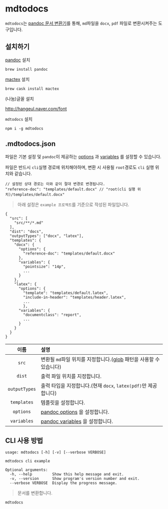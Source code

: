# mdtodocs

`mdtodocs`는 [pandoc 문서 변환기](https://pandoc.org/)를 통해, `md`파일을 `docx`, `pdf` 파일로 변환시켜주는 도구입니다.

## 설치하기

[pandoc](http://pandoc.org/installing.html) 설치

```
brew install pandoc
```

[mactex](https://tex.stackexchange.com/questions/97183/what-are-the-practical-differences-between-installing-latex-from-mactex-or-macpo) 설치

```
brew cask install mactex 
```

(나눔)글꼴 설치

http://hangeul.naver.com/font

`mdtodocs` 설치
```
npm i -g mdtodocs
```

## .mdtodocs.json

파일은 기본 설정 및 `pandoc`이 제공하는 [options](https://pandoc.org/MANUAL.html#options) 과 [variables](https://pandoc.org/MANUAL.html#templates) 를 설정할 수 있습니다.

파일은 반드시 `cli`실행 경로에 위치해야하며, 변환 시 사용될 `root`경로도 `cli` 실행 위치와 같습니다.

```
// 설정된 상대 경로는 이와 같이 절대 변경로 변경됩니다.
"reference-doc": "templates/default.docx" // "root(cli 실행 위치)/templates/default.docx"
```

> 아래 설정은 `example 프로젝트`를 기준으로 작성된 파일입니다.

```
{
  "src": [
    "src/**/*.md"
  ],
  "dist": "docs",
  "outputTypes": ["docx", "latex"],
  "templates": {
    "docx": {
	  "options": {
	    "reference-doc": "templates/default.docx"
	  },
	  "variables": {
	    "pointsize": "14p",
	    ...
	  }
	},
	"latex": {
	  "options": {
	    "template": "templates/default.latex",
	    "include-in-header": "templates/header.latex",
	    ...
	    },
	  "variables": {
	    "documentclass": "report",
	    ...
	  }
	}
  }
}
```

|이름|설명|
|:--:|:----------|
|`src`|변환될  `md`파일 위치를 지정합니다.([glob](https://github.com/isaacs/node-glob) 패턴을 사용할 수 있습니다)
|`dist`|출력 파일 위치를 지정합니다.
|`outputTypes`|출력 타입을 지정합니다.(현재 `docx`, `latex(pdf)`만 제공합니다)
|`templates`|템플릿을 설정합니다.
|`options`| [pandoc options](https://pandoc.org/MANUAL.html#options) 을 설정합니다.
|`variables`|[pandoc variables](https://pandoc.org/MANUAL.html#templates) 을 설정합니다.

## CLI 사용 방법

```
usage: mdtodocs [-h] [-v] [--verbose VERBOSE]

mdtodocs cli example

Optional arguments:
  -h, --help         Show this help message and exit.
  -v, --version      Show program's version number and exit.
  --verbose VERBOSE  Display the progress message.
```

> 문서를 변환합니다.

```
mdtodocs
```

